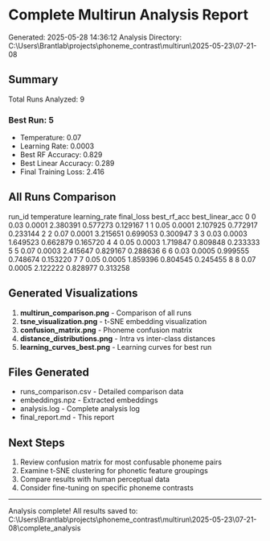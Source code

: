 # Complete Multirun Analysis Report
Generated: 2025-05-28 14:36:12
Analysis Directory: C:\Users\Brantlab\projects\phoneme_contrast\multirun\2025-05-23\07-21-08

## Summary

Total Runs Analyzed: 9

### Best Run: 5
- Temperature: 0.07
- Learning Rate: 0.0003
- Best RF Accuracy: 0.829
- Best Linear Accuracy: 0.289
- Final Training Loss: 2.416

## All Runs Comparison

  run_id  temperature  learning_rate  final_loss  best_rf_acc  best_linear_acc
0      0         0.03         0.0001    2.380391     0.577273         0.129167
1      1         0.05         0.0001    2.107925     0.772917         0.233144
2      2         0.07         0.0001    3.215651     0.699053         0.300947
3      3         0.03         0.0003    1.649523     0.662879         0.165720
4      4         0.05         0.0003    1.719847     0.809848         0.233333
5      5         0.07         0.0003    2.415647     0.829167         0.288636
6      6         0.03         0.0005    0.999555     0.748674         0.153220
7      7         0.05         0.0005    1.859396     0.804545         0.245455
8      8         0.07         0.0005    2.122222     0.828977         0.313258

## Generated Visualizations

1. **multirun_comparison.png** - Comparison of all runs
2. **tsne_visualization.png** - t-SNE embedding visualization
3. **confusion_matrix.png** - Phoneme confusion matrix
4. **distance_distributions.png** - Intra vs inter-class distances
5. **learning_curves_best.png** - Learning curves for best run

## Files Generated

- runs_comparison.csv - Detailed comparison data
- embeddings.npz - Extracted embeddings
- analysis.log - Complete analysis log
- final_report.md - This report

## Next Steps

1. Review confusion matrix for most confusable phoneme pairs
2. Examine t-SNE clustering for phonetic feature groupings
3. Compare results with human perceptual data
4. Consider fine-tuning on specific phoneme contrasts

---
Analysis complete! All results saved to: C:\Users\Brantlab\projects\phoneme_contrast\multirun\2025-05-23\07-21-08\complete_analysis
